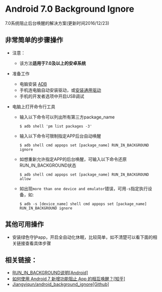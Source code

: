 # Android 7.0 Background Ignore

7.0系统阻止后台唤醒的解决方案(更新时间2016/12/23)

## 非常简单的步骤操作
* 注意：
  * 该方法**适用于7.0及以上的安卓系统**
  
* 准备工作
  * 电脑安装 [ADB](http://forum.xda-developers.com/showthread.php?p=48915118)
  * 手机连电脑自动安装驱动，或[安装通用驱动](https://dl.google.com/android/repository/usb_driver_r11-windows.zip)
  * 手机的开发者选项中开启USB调试
  
* 电脑上打开命令行工具
  * 输入以下命令可以列出所有第三方package_name
    ```shell
    $ adb shell 'pm list packages -3'
    ```
    
  * 输入以下命令可限制指定APP后台自动唤醒
    ```shell
    $ adb shell cmd appops set [package_name] RUN_IN_BACKGROUND ignore
    ```
    
  * 如想重新允许指定APP的后台唤醒，可输入以下命令还原RUN_IN_BACKGROUND状态
    ```shell
    $ adb shell cmd appops set [package_name] RUN_IN_BACKGROUND allow
    ```

  * 如出现`more than one device and emulator`错误，可用`-s`指定执行设备，如:
    ```shell
    $ adb -s [device_name] shell cmd appops set [package_name] RUN_IN_BACKGROUND ignore
    ```
    
## 其他可用操作
* 安装绿色守护app，开启全自动化休眠，比较简单，如不清楚可以看下面的相关链接查看具体步骤

## 相关链接：
* [RUN_IN_BACKGROUND说明\[Android\]](https://developer.android.com/topic/performance/background-optimization.html)
* [如何使用 Android 7 新增功能阻止 App 的相互唤醒？\[知乎\]](https://www.zhihu.com/question/50008070)
* [Jiangyiqun/android_background_ignore\[Github\]](https://github.com/Jiangyiqun/android_background_ignore)

